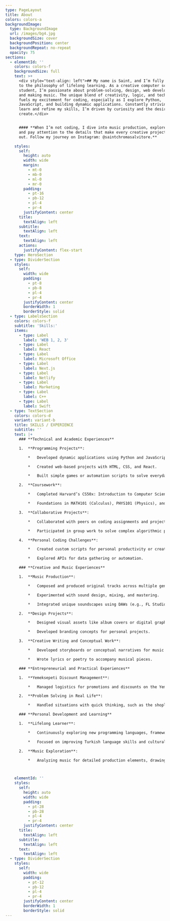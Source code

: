 ```yaml
---
type: PageLayout
title: About
colors: colors-a
backgroundImage:
  type: BackgroundImage
  url: /images/bg4.jpg
  backgroundSize: cover
  backgroundPosition: center
  backgroundRepeat: no-repeat
  opacity: 75
sections:
  - elementId: ''
    colors: colors-f
    backgroundSize: full
    text: >+
      <div style="text-align: left">## My name is Saint, and I’m fully committed
      to the philosophy of lifelong learning. As a creative computer science
      student, I’m passionate about problem-solving, design, web development,
      and making music. The unique blend of creativity, logic, and technology
      fuels my excitement for coding, especially as I explore Python,
      JavaScript, and building dynamic applications. Constantly striving to
      learn and refine my skills, I’m driven by curiosity and the desire to
      create.</div>


      #### **When I’m not coding, I dive into music production, explore design,
      and pay attention to the details that make every creative project stand
      out. Follow my journey on Instagram: @saintchromasalvitore.**

    styles:
      self:
        height: auto
        width: wide
        margin:
          - mt-0
          - mb-0
          - ml-0
          - mr-0
        padding:
          - pt-16
          - pb-12
          - pl-4
          - pr-4
        justifyContent: center
      title:
        textAlign: left
      subtitle:
        textAlign: left
      text:
        textAlign: left
      actions:
        justifyContent: flex-start
    type: HeroSection
  - type: DividerSection
    styles:
      self:
        width: wide
        padding:
          - pt-8
          - pb-8
          - pl-4
          - pr-4
        justifyContent: center
        borderWidth: 1
        borderStyle: solid
  - type: LabelsSection
    colors: colors-f
    subtitle: 'Skills:'
    items:
      - type: Label
        label: 'WEB 1, 2, 3'
      - type: Label
        label: React
      - type: Label
        label: Microsoft Office
      - type: Label
        label: Next.js
      - type: Label
        label: Netlify
      - type: Label
        label: Marketing
      - type: Label
        label: C++
      - type: Label
        label: Swift
  - type: TextSection
    colors: colors-d
    variant: variant-b
    title: SKILLS / EXPERIENCE
    subtitle: ''
    text: |+
      ### **Technical and Academic Experiences**

      1.  **Programming Projects**:

          *   Developed dynamic applications using Python and JavaScript.

          *   Created web-based projects with HTML, CSS, and React.

          *   Built simple games or automation scripts to solve everyday problems.

      2.  **Coursework**:

          *   Completed Harvard’s CS50x: Introduction to Computer Science (in progress with Python focus).

          *   Foundations in MATH101 (Calculus), PHYS101 (Physics), and CHM101 (Chemistry).

      3.  **Collaborative Projects**:

          *   Collaborated with peers on coding assignments and projects.

          *   Participated in group work to solve complex algorithmic problems.

      4.  **Personal Coding Challenges**:

          *   Created custom scripts for personal productivity or creative tasks.

          *   Explored APIs for data gathering or automation.

      ### **Creative and Music Experiences**

      1.  **Music Production**:

          *   Composed and produced original tracks across multiple genres.

          *   Experimented with sound design, mixing, and mastering.

          *   Integrated unique soundscapes using DAWs (e.g., FL Studio, Ableton).

      2.  **Design Projects**:

          *   Designed visual assets like album covers or digital graphics.

          *   Developed branding concepts for personal projects.

      3.  **Creative Writing and Conceptual Work**:

          *   Developed storyboards or conceptual narratives for music projects.

          *   Wrote lyrics or poetry to accompany musical pieces.

      ### **Entrepreneurial and Practical Experiences**

      1.  **Yemeksepeti Discount Management**:

          *   Managed logistics for promotions and discounts on the Yemeksepeti platform.

      2.  **Problem Solving in Real Life**:

          *   Handled situations with quick thinking, such as the shoplifting incident.

      ### **Personal Development and Learning**

      1.  **Lifelong Learner**:

          *   Continuously exploring new programming languages, frameworks, and creative tools.

          *   Focused on improving Turkish language skills and cultural understanding.

      2.  **Music Exploration**:

          *   Analyzing music for detailed production elements, drawing inspiration from diverse genres.



    elementId: ''
    styles:
      self:
        height: auto
        width: wide
        padding:
          - pt-28
          - pb-28
          - pl-4
          - pr-4
        justifyContent: center
      title:
        textAlign: left
      subtitle:
        textAlign: left
      text:
        textAlign: left
  - type: DividerSection
    styles:
      self:
        width: wide
        padding:
          - pt-12
          - pb-12
          - pl-4
          - pr-4
        justifyContent: center
        borderWidth: 1
        borderStyle: solid
---
```

